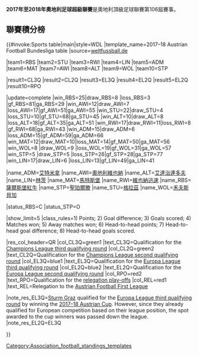 **2017年至2018年奧地利足球超級聯賽**是奧地利頂級足球聯賽第106屆賽事。

## 聯賽積分榜

</noinclude>{{\#invoke:Sports table|main|style=WDL
|template_name=2017–18 Austrian Football Bundesliga table
|source=[weltfussball.de](https://www.weltfussball.de/spielplan/aut-bundesliga-2017-2018-spieltag/36/)

|team1=RBS |team2=STU |team3=RWI |team4=LIN |team5=ADM |team6=MAT
|team7=AWI |team8=ALT |team9=WOL |team10=STP

|result1=CL3Q |result2=CL2Q |result3=EL3Q |result4=EL2Q |result5=EL2Q
|result10=RPO

|update=complete |win_RBS=25|draw_RBS=8 |loss_RBS=3
|gf_RBS=81|ga_RBS=29 |win_AWI=12|draw_AWI=7
|loss_AWI=17|gf_AWI=51|ga_AWI=55 |win_STU=22|draw_STU=4
|loss_STU=10|gf_STU=68|ga_STU=45 |win_ALT=10|draw_ALT=8
|loss_ALT=18|gf_ALT=35|ga_ALT=51
|win_RWI=17|draw_RWI=11|loss_RWI=8 |gf_RWI=68|ga_RWI=43
|win_ADM=15|draw_ADM=6 |loss_ADM=15|gf_ADM=59|ga_ADM=66
|win_MAT=12|draw_MAT=10|loss_MAT=14|gf_MAT=50|ga_MAT=56 |win_WOL=8
|draw_WOL=9 |loss_WOL=19|gf_WOL=31|ga_WOL=57 |win_STP=5
|draw_STP=5 |loss_STP=26|gf_STP=28|ga_STP=77
|win_LIN=17|draw_LIN=6 |loss_LIN=13|gf_LIN=49|ga_LIN=41

|name_ADM=[艾特米拿](https://zh.wikipedia.org/wiki/阿德米拿莫德林華卡默德林足球俱樂部 "wikilink")
|name_AWI=[奧地利維也納](https://zh.wikipedia.org/wiki/奧地利維也納 "wikilink")
|name_ALT=[艾達治連多夫](https://zh.wikipedia.org/wiki/艾達治連多夫體育會 "wikilink")
|name_LIN=[林茨](../Page/林茨.md "wikilink")
|name_MAT=[馬特斯堡](https://zh.wikipedia.org/wiki/馬特斯堡 "wikilink")
|name_RWI=[維也納迅速](https://zh.wikipedia.org/wiki/維也納迅速 "wikilink")
|name_RBS=[薩爾斯堡紅牛](https://zh.wikipedia.org/wiki/薩爾斯堡紅牛 "wikilink")
|name_STP=[聖珀爾滕](https://zh.wikipedia.org/wiki/聖珀爾滕體育俱樂部 "wikilink")
|name_STU=[格拉茲](https://zh.wikipedia.org/wiki/格拉茲 "wikilink")
|name_WOL=[禾夫斯貝加](https://zh.wikipedia.org/wiki/禾夫斯貝加體育會 "wikilink")

|status_RBS=C |status_STP=O

|show_limit=5 |class_rules=1) Points; 2) Goal difference; 3) Goals
scored; 4) Matches won; 5) Away matches won; 6) Head-to-head points; 7)
Head-to-head goal difference; 8) Head-to-head goals scored.

|res_col_header=QR |col_CL3Q=green1 |text_CL3Q=Qualification for the
[Champions League third qualifying
round](https://zh.wikipedia.org/wiki/2018–19_UEFA_Champions_League#Third_qualifying_round "wikilink")
|col_CL2Q=green2 |text_CL2Q=Qualification for the [Champions League
second qualifying
round](https://zh.wikipedia.org/wiki/2018–19_UEFA_Champions_League#Second_qualifying_round "wikilink")
|col_EL3Q=blue1 |text_EL3Q=Qualification for the [Europa League third
qualifying
round](https://zh.wikipedia.org/wiki/2018–19_UEFA_Europa_League#Third_qualifying_round "wikilink")
|col_EL2Q=blue2 |text_EL2Q=Qualification for the [Europa League second
qualifying
round](https://zh.wikipedia.org/wiki/2018–19_UEFA_Europa_League#Second_qualifying_round "wikilink")
|col_RPO=red2 |text_RPO=Qualification for the [relegation
play-offs](https://zh.wikipedia.org/wiki/2017–18_Austrian_Football_Bundesliga#Relegation_play-offs "wikilink")
|col_REL=red1 |text_REL=Relegation to the [Austrian Football First
League](https://zh.wikipedia.org/wiki/2018–19_Austrian_Football_First_League "wikilink")

|note_res_EL3Q=[Sturm
Graz](https://zh.wikipedia.org/wiki/SK_Sturm_Graz "wikilink") qualified
for the [Europa League third qualifying
round](https://zh.wikipedia.org/wiki/2018–19_UEFA_Europa_League#Third_qualifying_round "wikilink")
by winning the [2017–18 Austrian
Cup](https://zh.wikipedia.org/wiki/2017–18_Austrian_Cup "wikilink").
However, since they already qualified for European competition based on
their league position, the spot awarded to the cup winners was passed
down the league. |note_res_EL2Q=EL3Q

}}<noinclude>  </noinclude>

[Category:Association_football_standings_templates](https://zh.wikipedia.org/wiki/Category:Association_football_standings_templates "wikilink")